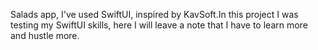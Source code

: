 Salads app, I've used SwiftUI, inspired by KavSoft.In this project I was testing my SwiftUI skills, here I will leave a note that I have to learn more and hustle more.
